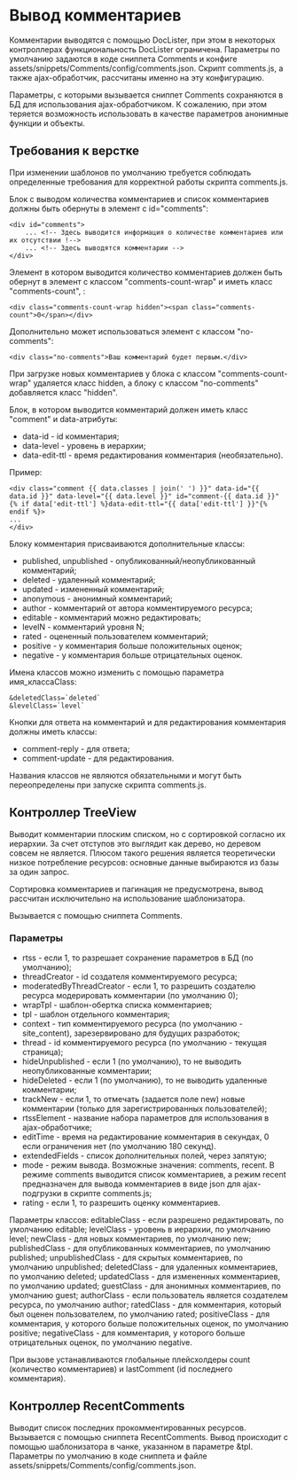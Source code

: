 # Вывод комментариев
Комментарии выводятся с помощью DocLister, при этом в некоторых контроллерах функциональность DocLister ограничена. Параметры по умолчанию задаются в коде сниппета Comments и конфиге assets/snippets/Comments/config/comments.json. Скрипт comments.js, а также ajax-обработчик, рассчитаны именно на эту конфигурацию.

Параметры, с которыми вызывается сниппет Comments сохраняются в БД для использования ajax-обработчиком. К сожалению, при этом теряется возможность использовать в качестве параметров анонимные функции и объекты.

## Требования к верстке
При изменении шаблонов по умолчанию требуется соблюдать определенные требования для корректной работы скрипта comments.js.

Блок с выводом количества комментариев и список комментариев должны быть обернуты в элемент с id="comments":
```
<div id="comments">
    ... <!-- Здесь выводится информация о количестве комментариев или их отсутствии !-->
    ... <!-- Здесь выводятся комментарии -->
</div>
```

Элемент в котором выводится количество комментариев должен быть обернут в элемент с классом "comments-count-wrap" и иметь класс "comments-count", :
```
<div class="comments-count-wrap hidden"><span class="comments-count">0</span></div>
```

Дополнительно может использоваться элемент с классом "no-comments":
```
<div class="no-comments">Ваш комментарий будет первым.</div>
```

При загрузке новых комментариев у блока с классом "comments-count-wrap" удаляется класс hidden, а блоку с классом  "no-comments" добавляется класс "hidden".

Блок, в котором выводится комментарий должен иметь класс "comment" и data-атрибуты:
* data-id - id комментария;
* data-level - уровень в иерархии;
* data-edit-ttl - время редактирования комментария (необязательно).

Пример:
```
<div class="comment {{ data.classes | join(' ') }}" data-id="{{ data.id }}" data-level="{{ data.level }}" id="comment-{{ data.id }}" {% if data['edit-ttl'] %}data-edit-ttl="{{ data['edit-ttl'] }}"{% endif %}>
...
</div>
```

Блоку комментария присваиваются дополнительные классы:
* published, unpublished - опубликованный/неопубликованный комментарий;
* deleted - удаленный комментарий;
* updated - измененный комментарий;
* anonymous - анонимный комментарий;
* author - комментарий от автора комментируемого ресурса;
* editable - комментарий можно редактировать;
* levelN - комментарий уровня N;
* rated - оцененный пользователем комментарий;
* positive - у комментария больше положительных оценок;
* negative - у комментария больше отрицательных оценок.

Имена классов можно изменить с помощью параметра имя_классаClass:
```
&deletedClass=`deleted`
&levelClass=`level`
```

Кнопки для ответа на комментарий и для редактирования комментария должны иметь классы:
* comment-reply - для ответа;
* comment-update - для редактирования.

Названия классов не являются обязательными и могут быть переопределены при запуске скрипта comments.js.

## Контроллер TreeView 
Выводит комментарии плоским списком, но с сортировкой согласно их иерархии. За счет отступов это выглядит как дерево, но деревом совсем не является. Плюсом такого решения является теоретически низкое потребление ресурсов: основные данные выбираются из базы за один запрос.

Сортировка комментариев и пагинация не предусмотрена, вывод рассчитан исключительно на использование шаблонизатора.

Вызывается с помощью сниппета Comments.

### Параметры
* rtss - если 1, то разрешает сохранение параметров в БД (по умолчанию);
* threadCreator - id создателя комментируемого ресурса;
* moderatedByThreadCreator - если 1, то разрешить создателю ресурса модерировать комментарии (по умолчанию 0); 
* wrapTpl - шаблон-обертка списка комментариев;
* tpl - шаблон отдельного комментария;
* context - тип комментируемого ресурса (по умолчанию - site_content), зарезервировано для будущих разработок;
* thread - id комментируемого ресурса (по умолчанию - текущая страница);
* hideUnpublished - если 1 (по умолчанию), то не выводить неопубликованные комментарии;
* hideDeleted - если 1 (по умолчанию), то не выводить удаленные комментарии;
* trackNew - если 1, то отмечать (задается поле new) новые комментарии (только для зарегистрированных пользователей); 
* rtssElement - название набора параметров для использования в ajax-обработчике;
* editTime - время на редактирование комментария в секундах, 0 если ограничения нет (по умолчанию 180 секунд).
* extendedFields - список дополнительных полей, через запятую;
* mode - режим вывода. Возможные значения: comments, recent. В режиме comments выводится список комментариев, а режим recent предназначен для вывода комментариев в виде json для ajax-подгрузки в скрипте comments.js;
* rating - если 1, то разрешить оценку комментариев.

Параметры классов:
editableClass - если разрешено редактировать, по умолчанию editable;
levelClass - уровень в иерархии, по умолчанию level;
newClass - для новых комментариев, по умолчанию new;
publishedClass - для опубликованных комментариев, по умолчанию published;
unpublishedClass - для скрытых комментариев, по умолчанию unpublished;
deletedClass - для удаленных комментариев, по умолчанию deleted;
updatedClass - для измененных комментариев, по умолчанию updated;
guestClass - для анонимных комментариев, по умолчанию guest;
authorClass - если пользователь является создателем ресурса, по умолчанию author;
ratedClass - для комментария, который был оценен пользователем, по умолчанию rated;
positiveClass - для комментария, у которого больше положительных оценок, по умолчанию positive;
negativeClass - для комментария, у которого больше отрицательных оценок, по умолчанию negative.

При вызове устанавливаются глобальные плейсхолдеры count (количество комментариев) и lastComment (id последнего комментария).

## Контроллер RecentComments
Выводит список последних прокомментированных ресурсов. Вызывается с помощью сниппета RecentComments. Вывод происходит с помощью шаблонизатора в чанке, указанном в параметре &tpl. Параметры по умолчанию в коде сниппета и файле assets/snippets/Comments/config/comments.json.





